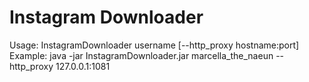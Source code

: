 # Instagram Downloader

Usage: InstagramDownloader username [--http_proxy hostname:port]
Example: java -jar InstagramDownloader.jar marcella_the_naeun --http_proxy 127.0.0.1:1081
